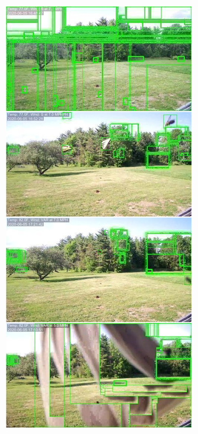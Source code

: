 ![20200605-162110-165115](in/20200605/20200605-162110-165115_0_.jpg)
![20200605-165120-172125](in/20200605/20200605-165120-172125_0_.jpg)
![20200605-172130-175135](in/20200605/20200605-172130-175135_0_.jpg)
![20200605-175140-182145](in/20200605/20200605-175140-182145_0_.jpg)
